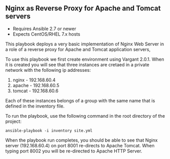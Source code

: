 ## Nginx as Reverse Proxy for Apache and Tomcat servers 

- Requires Ansible 2.7 or newer
- Expects CentOS/RHEL 7.x hosts


This playbook deploys a very basic implementation of Nginx Web Server in a role of a reverse proxy for Apache and Tomcat application servers,

To use this playbook we first create environment using Vargant 2.0.1. When it is created you will see that three instances are cretaed in a private network with the following ip addresses:
1. nginx - 192.168.60.4
2. apache - 192.168.60.5
3. tomcat - 192.168.60.6

Each of these instances belongs of a group with the same name that is defined in the inventory file.


To run the playbook, use the following command in the root directory of the project:

	ansible-playbook -i inventory site.yml

When the playbook run completes, you should be able to see that Nginx server (192.168.60.4) on port 8001 re-directs to Apache Tomcat. When typing port 8002 you will be re-directed to Apache HTTP Server.

